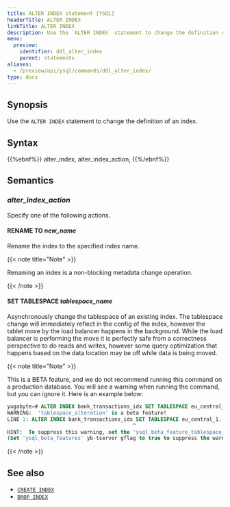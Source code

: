 ```yaml
---
title: ALTER INDEX statement [YSQL]
headerTitle: ALTER INDEX
linkTitle: ALTER INDEX
description: Use the `ALTER INDEX` statement to change the definition of an index.
menu:
  preview:
    identifier: ddl_alter_index
    parent: statements
aliases:
  - /preview/api/ysql/commands/ddl_alter_index/
type: docs
---
```


## Synopsis

Use the `ALTER INDEX` statement to change the definition of an index.

## Syntax

{{%ebnf%}}
  alter_index,
  alter_index_action,
{{%/ebnf%}}

## Semantics

### *alter_index_action*

Specify one of the following actions.

#### RENAME TO *new_name*

Rename the index to the specified index name.

{{< note title="Note" >}}

Renaming an index is a non-blocking metadata change operation.

{{< /note >}}


#### SET TABLESPACE *tablespace_name*

Asynchronously change the tablespace of an existing index. 
The tablespace change will immediately reflect in the config of the index, however the tablet move by the load balancer happens in the background. 
While the load balancer is performing the move it is perfectly safe from a correctness perspective to do reads and writes, however some query optimization that happens based on the data location may be off while data is being moved.

{{< note title="Note" >}}

This is a BETA feature, and we do not recommend running this command on a production database. You will see a warning when running the command, but you can ignore it. Here is an example below:

```sql
yugabyte=# ALTER INDEX bank_transactions_idx SET TABLESPACE eu_central_1_tablespace;
WARNING:  'tablespace_alteration' is a beta feature!
LINE 1: ALTER INDEX bank_transactions_idx SET TABLESPACE eu_central_1...
                                         ^
HINT:  To suppress this warning, set the 'ysql_beta_feature_tablespace_alteration' yb-tserver gflag to true.
(Set 'ysql_beta_features' yb-tserver gflag to true to suppress the warning for all beta features.)
```

{{< /note >}}

## See also

- [`CREATE INDEX`](../ddl_create_index)
- [`DROP INDEX`](../ddl_drop_index)

